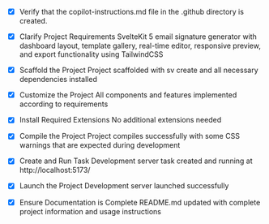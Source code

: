 <!-- Use this file to provide workspace-specific custom instructions to Copilot. For more details, visit https://code.visualstudio.com/docs/copilot/copilot-customization#_use-a-githubcopilotinstructionsmd-file -->
- [x] Verify that the copilot-instructions.md file in the .github directory is created.

- [x] Clarify Project Requirements
	SvelteKit 5 email signature generator with dashboard layout, template gallery, real-time editor, responsive preview, and export functionality using TailwindCSS

- [x] Scaffold the Project
	Project scaffolded with sv create and all necessary dependencies installed

- [x] Customize the Project
	All components and features implemented according to requirements

- [x] Install Required Extensions
	No additional extensions needed

- [x] Compile the Project
	Project compiles successfully with some CSS warnings that are expected during development

- [x] Create and Run Task
	Development server task created and running at http://localhost:5173/

- [x] Launch the Project
	Development server launched successfully

- [x] Ensure Documentation is Complete
	README.md updated with complete project information and usage instructions
